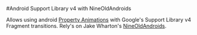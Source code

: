 #Android Support Library v4 with NineOldAndroids

Allows using android [Property Animations][2] with Google's Support Library v4 Fragment transitions. Rely's on Jake Wharton's [NineOldAndroids][1].

[1]: http://nineoldandroids.com "NineOldAndroids"
[2]: http://developer.android.com/guide/topics/graphics/prop-animation.html "Android Property Animations"
